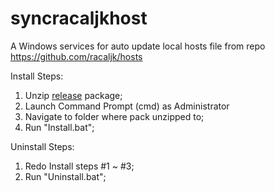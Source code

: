 # syncracaljkhost
A Windows services for auto update local hosts file from repo https://github.com/racaljk/hosts

Install Steps:

1. Unzip [release](releases) package;
2. Launch Command Prompt (cmd) as Administrator
3. Navigate to folder where pack unzipped to;
4. Run "Install.bat";

Uninstall Steps:

1. Redo Install steps #1 ~ #3;
2. Run "Uninstall.bat";